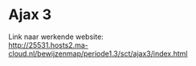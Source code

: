 # Ajax 3

Link naar werkende website:<br>
http://25531.hosts2.ma-cloud.nl/bewijzenmap/periode1.3/sct/ajax3/index.html
